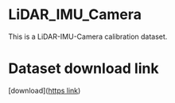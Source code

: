 # LiDAR_IMU_Camera
This is a LiDAR-IMU-Camera calibration dataset.
# Dataset download link
[download]([https link](https://mailnankaieducn-my.sharepoint.com/:f:/g/personal/2120220505_mail_nankai_edu_cn/EicMsoYkfhZHkWZ5I6Sf0FkB4c8o28nzi62wX9ndx9Du6A?e=u5VGb4))

